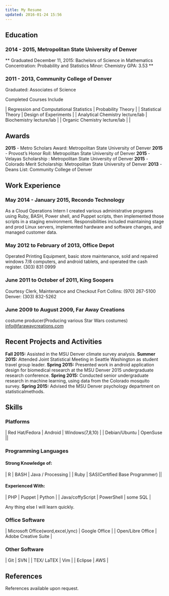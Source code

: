 ```yaml
---
title: My Resume
updated: 2016-01-24 15:56
---
```






## Education


### 2014 - 2015, Metropolitan State University of Denver

**
Graduated December 11, 2015: Bachelors of Science in Mathematics
Concentration: Probability and Statistics
Minor: Chemistry
GPA: 3.53
**

### 2011 - 2013, Community College of Denver

Graduated: Associates of Science


Completed Courses Include

| Regression and Computational Statistics | Probability Theory        |
| Statistical Theory                      | Design of Experiments     |
| Analytical Chemistry lecture/lab        | Biochemistry lecture/lab  |
| Organic Chemistry lecture/lab           |                           |
 






## Awards


**2015** - Metro Scholars Award: Metropolitan State University of Denver
**2015** - Provost’s Honor Roll: Metropolitan State University of Denver
**2015** - Velayas Scholarship : Metropolitan State University of Denver
**2015** - Colorado Merit Scholarship: Metropolitan State University of Denver
**2013** - Deans List: Community College of Denver





## Work Experience


### May 2014 - January 2015, Recondo Technology
 
As a Cloud Operations Intern I created various administrative programs using Ruby, BASH, Power shell, and Puppet scripts, then implemented those scripts in a staging environment. Responsibilities included maintaining stage and prod Linux servers, implemented hardware and software changes, and managed customer data.

### May 2012 to February of 2013, Office Depot
 
Operated Printing Equipment, basic store maintenance, sold and repaired windows 7/8 computers, and android tablets, and operated the cash register.
(303) 831 0999

### June 2011 to October of 2011, King Soopers

Courtesy Clerk, Maintenance and Checkout
Fort Collins: (970) 267-5100
Denver: (303) 832-5262

### June 2009 to August 2009, Far Away Creations

costume producer(Producing various Star Wars costumes)
info@farawaycreations.com



## Recent Projects and Activities


**Fall 2015:** Assisted in the MSU Denver climate survey analysis.
**Summer 2015:** Attended Joint Statistical Meeting in Seattle Washington as student travel group leader.
**Spring 2015:** Presented work in android application design for biomedical research at the MSU Denver 2015 undergraduate research conference.
**Spring 2015:** Conducted senior undergraduate research in machine learning, using data from the Colorado mosquito survey.
**Spring 2015:** Advised the MSU Denver psychology department on statisticalmethods.




## Skills



### Platforms

| Red Hat/Fedora | Android | Windows(7,8,10) |
| Debian/Ubuntu | OpenSuse ||

### Programming Languages

#### Strong Knowledge of:

| R | BASH | Java / Processing |
| Ruby | SAS(Certified Base Programmer) ||

#### Experienced With:

| PHP | Puppet | Python |
| Java/coffyScript | PowerShell | some SQL |

Any thing else I will learn quickly.

### Office Software

| Microsoft Office(word,excel,lync) | Google Office |
| Open/Libre Office | Adobe Creative Suite |

### Other Software

| Git | SVN |
| TEX/ LaTEX | Vim |
| Eclipse | AWS |



## References


References available upon request.









